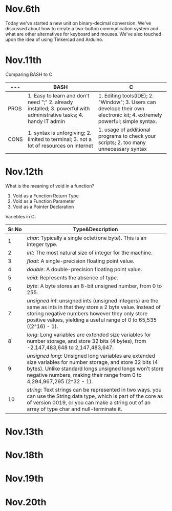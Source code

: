Nov.6th
=========
Today we've started a new unit on binary-decimal conversion. We've discussed about how to create a two-button communication system and what are other alternatives for keyboard and mouses. We've also touched upon the idea of using Tinkercad and Arduino. 


Nov.11th
=========
Comparing BASH to C

--- | BASH | C
--- | --- | ---
PROS | 1. Easy to learn and don't need ";" 2. already installed; 3. powerful with administrative tasks; 4. handy IT admin  | 1. Editing tools(IDE); 2. "Window"; 3. Users can develope their own electronic kit; 4. extremely powerful; simple syntax.
CONS | 1. syntax is unforgiving; 2. limited to terminal; 3. not a lot of resources on internet | 1. usage of additional programs to check your scripts; 2. too many unnecessary syntax

Nov.12th
========
What is the meaning of void in a function?
1. Void as a Function Return Type
1. Void as a Function Parameter
1. Void as a Pointer Declaration

Variebles in C:

| Sr.No | Type&Description |
| --- | --- |
1 | _char_: Typically a single octet(one byte). This is an integer type.
2 | _int_: The most natural size of integer for the machine.
3 | _float_: A single-precision floating point value.
4 | _double_: A double-precision floating point value.
5 | _void_: Represents the absence of type.
6 | _byte_: A byte stores an 8-bit unsigned number, from 0 to 255.
7 | _unsigned int_: unsigned ints (unsigned integers) are the same as ints in that they store a 2 byte value. Instead of storing negative numbers however they only store positive values, yielding a useful range of 0 to 65,535 ((2^16) - 1).
8 | _long_: Long variables are extended size variables for number storage, and store 32 bits (4 bytes), from -2,147,483,648 to 2,147,483,647.
9 | _unsigned long_: Unsigned long variables are extended size variables for number storage, and store 32 bits (4 bytes). Unlike standard longs unsigned longs won’t store negative numbers, making their range from 0 to 4,294,967,295 (2^32 - 1).
10 | _string_: Text strings can be represented in two ways. you can use the String data type, which is part of the core as of version 0019, or you can make a string out of an array of type char and null-terminate it.

Nov.13th
=========

Nov.18th
=========

Nov.19th
=========

Nov.20th
=========
